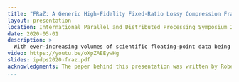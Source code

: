 ```yaml
---
title: "FRaZ: A Generic High-Fidelity Fixed-Ratio Lossy Compression Framework for Floating Point Scientific Data"
layout: presentation
location: International Parallel and Distributed Processing Symposium 2020 (Virutal)
date: 2020-05-01
description: >
  With ever-increasing volumes of scientific floating-point data being produced by high-performance computingapplications, significantly reducing scientific floating-point datasize is critical, and error-controlled lossy compressors have beendeveloped for years. None of the existing scientific floating-pointlossy data compressors, however, support effective fixed-ratiolossy compression. Yet fixed-ratio lossy compression for scientificfloating-point data not only compresses to the requested ratio butalso respects a user-specified error bound with higher fidelity. Inthis paper, we present FRaZ: a generic fixed-ratio lossy com-pression framework respecting user-specified error constraints.The contribution is twofold. (1) We develop an efficient iterativeapproach to accurately determine the appropriate error settingsfor different lossy compressors based on target compressionratios. (2) We perform a thorough performance and accuracyevaluation for our proposed fixed-ratio compression frameworkwith multiple state-of-the-art error-controlled lossy compressors,using several real-world scientific floating-point datasets fromdifferent domains. Experiments show that FRaZ effectively iden-tifies the optimum error setting in the entire error setting space ofany given lossy compressor. While fixed-ratio lossy compressionis slower than fixed-error compression, it provides an importantnew lossy compression technique for users of very large scientificfloating-point datasets.
video: https://youtu.be/oXpZAEEywHg
slides: ipdps2020-fraz.pdf
acknowledgments: The paper behind this presentation was written by Robert Underwood, Sheng Di, Jon C. Calhoun, and Franck Cappello.
...
```

<section class="slide level2">

</section>
